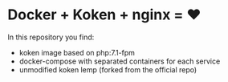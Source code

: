 # Docker + Koken + nginx = ♥

In this repository you find:

* koken image based on php:7.1-fpm
* docker-compose with separated containers for each service
* unmodified koken lemp (forked from the official repo)
